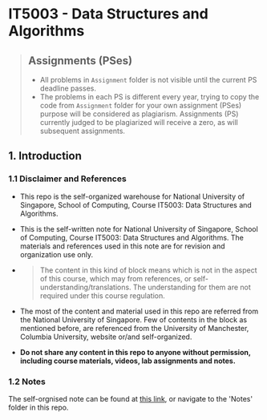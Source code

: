 # IT5003 - Data Structures and Algorithms

> ## Assignments (PSes)
> - All problems in `Assignment` folder is not visible until the current PS deadline passes.
> - The problems in each PS is different every year, trying to copy the code from `Assignment` folder for your own assignment (PSes) purpose will be considered as plagiarism. Assignments (PS) currently judged to be plagiarized will receive a zero, as will subsequent assignments.

## 1. Introduction

### 1.1 Disclaimer and References

- This repo is the self-organized warehouse for National University of Singapore, School of Computing, Course IT5003: Data Structures and Algorithms.

- This is the self-written note for National University of Singapore, School of Computing, Course IT5003: Data Structures and Algorithms. The materials and references used in this note are for revision and organization use only.

- > The content in this kind of block means which is not in the aspect of this course, which may from references, or self-understanding/translations. The understanding for them are not required under this course regulation.

- The most of the content and material used in this repo are referred from the National University of Singapore. Few of contents in the block as mentioned before, are referenced from the University of Manchester, Columbia University, website or/and self-organized. 

- **Do not share any content in this repo to anyone without permission, including course materials, videos, lab assignments and notes.**

### 1.2 Notes

The self-orgnised note can be found at [this link](https://wiki.wu.engineer/NationalUniversityOfSingapore/IT5003-DataStructureAlgorithm), or navigate to the 'Notes' folder in this repo.
